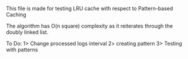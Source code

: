 This file is made for testing LRU cache with respect to Pattern-based Caching

The algorithm has O(n square) complexity as it reiterates through the doubly linked list.

To Do:
1> Change processed logs interval
2> creating pattern 
3> Testing with patterns
